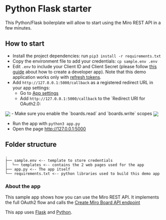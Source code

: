 # Python Flask starter

This Python/Flask boilerplate will allow to start using the Miro REST API in a few minutes.

## How to start

- Install the project dependencies: run `pip3 install -r requirements.txt`
- Copy the environment file to add your credentials: `cp sample.env .env`
- Edit `.env` to include your Client ID and Client Secret (please follow [this guide](https://beta.developers.miro.com/docs/build-your-first-hello-world-app-1) about how to create a developer app). Note that this demo application works only with [refresh tokens](https://beta.developers.miro.com/reference/oauth-20-authorization-v2).
- Add `http://127.0.0.1:5000/callback` as a registered redirect URL in your app settings:
  - Go to [App settings](https://miro.com/app/settings/user-profile/apps)
  - Add `http://127.0.0.1:5000/callback` to the `Redirect URI for OAuth2.0:
<img src="https://user-images.githubusercontent.com/713173/163155037-6f70fb9e-d3e9-42f4-b130-a5b82a606b86.png" align="center"/>
- Make sure you enable the `boards.read` and `boards.write` scopes

<img src="https://user-images.githubusercontent.com/713173/163156247-c3e64be2-ed40-4bf1-a8f0-6a084b1fa0c7.png" align="center"/>

- Run the app with `python3 app.py`
- Open the page http://127.0.0.1:5000


## Folder structure

```
.
├── sample.env <-- template to store credentials
│  └── templates <-- contains the 2 web pages used for the app
├── app.py <-- The app itself
└── requirements.txt <-- python libraries used to build this demo app
```

### About the app

This sample app shows how you can use the Miro REST API. It implements the full OAuth2 flow and calls the [Create Miro Board API endpoint](https://beta.developers.miro.com/reference/create-a-board)

This app uses [Flask](https://flask.palletsprojects.com/en/2.1.x/) and [Python](https://www.python.org/).
